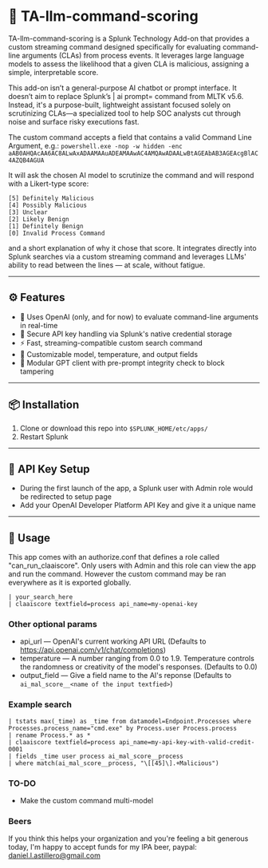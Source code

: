 # 🧠 TA-llm-command-scoring

TA-llm-command-scoring is a Splunk Technology Add-on that provides a custom streaming command designed specifically for evaluating command-line arguments (CLAs) from process events. It leverages large language models to assess the likelihood that a given CLA is malicious, assigning a simple, interpretable score.

This add-on isn’t a general-purpose AI chatbot or prompt interface. It doesn’t aim to replace Splunk’s | ai prompt=<prompt> command from MLTK v5.6. Instead, it's a purpose-built, lightweight assistant focused solely on scrutinizing CLAs—a specialized tool to help SOC analysts cut through noise and surface risky executions fast.

The custom command accepts a field that contains a valid Command Line Argument, e.g.: `powershell.exe -nop -w hidden -enc aAB0AHQAcAA6AC8ALwAxADAAMAAuADEAMAAwAC4AMQAwADAALwBtAGEAbAB3AGEAcgBlAC4AZQB4AGUA`

It will ask the chosen AI model to scrutinize the command and will respond with a Likert-type score:
```
[5] Definitely Malicious 
[4] Possibly Malicious
[3] Unclear 
[2] Likely Benign 
[1] Definitely Benign 
[0] Invalid Process Command 
```
and a short explanation of why it chose that score. It integrates directly into Splunk searches via a custom streaming command and leverages LLMs' ability to read between the lines — at scale, without fatigue.

---

## ⚙️ Features

- 🧠 Uses OpenAI (only, and for now) to evaluate command-line arguments in real-time
- 🔐 Secure API key handling via Splunk's native credential storage
- ⚡ Fast, streaming-compatible custom search command
- 🔎 Customizable model, temperature, and output fields
- 🧩 Modular GPT client with pre-prompt integrity check to block tampering

---

## 📦 Installation

1. Clone or download this repo into `$SPLUNK_HOME/etc/apps/`
2. Restart Splunk

---

## 🔐 API Key Setup

- During the first launch of the app, a Splunk user with Admin role would be redirected to setup page
- Add your OpenAI Developer Platform API Key and give it a unique name
---

## 🧪 Usage

This app comes with an authorize.conf that defines a role called "can_run_claaiscore". Only users with Admin and this role can view the app and run the command. However the custom command may be ran everywhere as it is exported globally.

```spl
| your_search_here 
| claaiscore textfield=process api_name=my-openai-key
```

### Other optional params
- api_url — OpenAI's current working API URL (Defaults to https://api.openai.com/v1/chat/completions)
- temperature — A number ranging from 0.0 to 1.9. Temperature controls the randomness or creativity of the model's responses. (Defaults to 0.0)
- output_field — Give a field name to the AI's reponse (Defaults to `ai_mal_score__<name of the input textfied>`)

### Example search
```spl
| tstats max(_time) as _time from datamodel=Endpoint.Processes where Processes.process_name="cmd.exe" by Process.user Process.process
| rename Process.* as *
| claaiscore textfield=process api_name=my-api-key-with-valid-credit-0001
| fields _time user process ai_mal_score__process
| where match(ai_mal_score__process, "\[[45]\].+Malicious")
```

### TO-DO
- Make the custom command multi-model

### Beers
If you think this helps your organization and you're feeling a bit generous today, I'm happy to accept funds for my IPA beer, paypal: daniel.l.astillero@gmail.com
